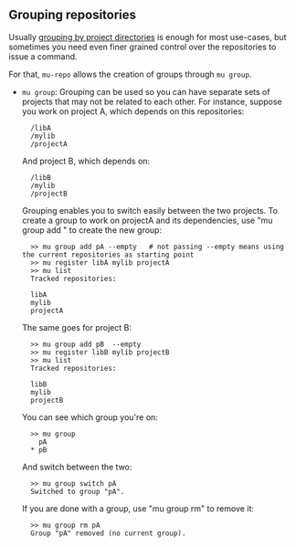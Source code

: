 Grouping repositories
----------------------

Usually [grouping by project directories](tips_and_tricks.md) is enough for most use-cases, but sometimes
you need even finer grained control over the repositories to issue a command.

For that, `mu-repo` allows the creation of groups through `mu group`.


* ``mu group``:
    Grouping can be used so you can have separate sets of projects that may not be related to each
    other. For instance, suppose you work on project A, which depends on this repositories:
    
        /libA
        /mylib
        /projectA
    
    And project B, which depends on:
    
        /libB
        /mylib
        /projectB
    
    Grouping enables you to switch easily between the two projects. To create a group to work on 
    projectA and its dependencies, use "mu group add <name>" to create the new group:
    
        >> mu group add pA --empty   # not passing --empty means using the current repositories as starting point
        >> mu register libA mylib projectA
        >> mu list
        Tracked repositories:
        
        libA
        mylib
        projectA
   
    The same goes for project B:
    
        >> mu group add pB  --empty
        >> mu register libB mylib projectB
        >> mu list
        Tracked repositories:
        
        libB
        mylib
        projectB
    
    You can see which group you're on:
    
        >> mu group
          pA
        * pB
        
    And switch between the two:
    
        >> mu group switch pA
        Switched to group "pA".
    
    If you are done with a group, use "mu group rm" to remove it:
        
        >> mu group rm pA
        Group "pA" removed (no current group).
